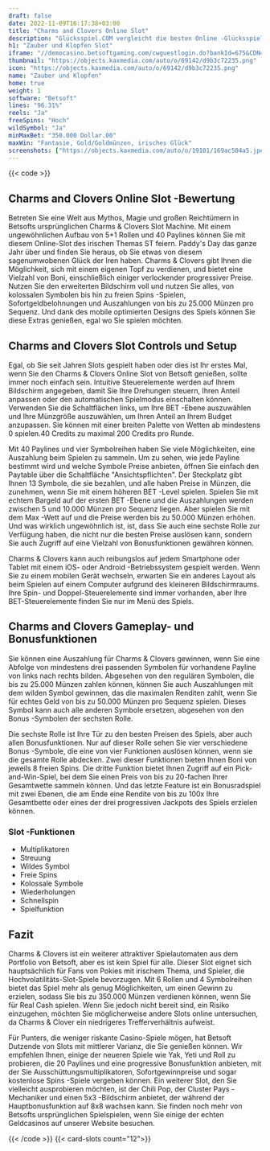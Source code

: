 ```yaml
---
draft: false
date: 2022-11-09T16:17:38+03:00
title: "Charms and Clovers Online Slot"
description: "Glücksspiel.COM vergleicht die besten Online -Glücksspiel -Sites und -spiele der Kanada.  Unabhängige Produktbewertungen und exklusive Anmeldeangebote. Jetzt spielen!"
h1: "Zauber und Klopfen Slot"
iframe: "//democasino.betsoftgaming.com/cwguestlogin.do?bankId=675&CDN=AUTO&gameId=691"
thumbnail: "https://objects.kaxmedia.com/auto/o/69142/d9b3c72235.png"
icon: "https://objects.kaxmedia.com/auto/o/69142/d9b3c72235.png"
name: "Zauber und Klopfen"
home: true
weight: 1
software: "Betsoft"
lines: "96.31%"
reels: "Ja"
freeSpins: "Hoch"
wildSymbol: "Ja"
minMaxBet: "350.000 Dollar.00"
maxWin: "Fantasie, Gold/Goldmünzen, irisches Glück"
screenshots: ["https://objects.kaxmedia.com/auto/o/19101/169ac504a5.jpeg"]
---
```


{{< code >}}<h2>Charms and Clovers Online Slot -Bewertung</h2><p>Betreten Sie eine Welt aus Mythos, Magie und großen Reichtümern in Betsofts ursprünglichen Charms & Clovers Slot Machine. Mit einem ungewöhnlichen Aufbau von 5+1 Rollen und 40 Paylines können Sie mit diesem Online-Slot des irischen Themas ST feiern. Paddy's Day das ganze Jahr über und finden Sie heraus, ob Sie etwas von diesem sagenumwobenen Glück der Iren haben. Charms & Clovers gibt Ihnen die Möglichkeit, sich mit einem eigenen Topf zu verdienen, und bietet eine Vielzahl von Boni, einschließlich einiger verlockender progressiver Preise. Nutzen Sie den erweiterten Bildschirm voll und nutzen Sie alles, von kolossalen Symbolen bis hin zu freien Spins -Spielen, Sofortgeldbelohnungen und Auszahlungen von bis zu 25.000 Münzen pro Sequenz. Und dank des mobile optimierten Designs des Spiels können Sie diese Extras genießen, egal wo Sie spielen möchten.</p><h2>Charms and Clovers Slot Controls und Setup</h2><p>Egal, ob Sie seit Jahren Slots gespielt haben oder dies ist Ihr erstes Mal, wenn Sie den Charms & Clovers Online Slot von Betsoft genießen, sollte immer noch einfach sein. Intuitive Steuerelemente werden auf Ihrem Bildschirm angegeben, damit Sie Ihre Drehungen steuern, Ihren Anteil anpassen oder den automatischen Spielmodus einschalten können. Verwenden Sie die Schaltflächen links, um Ihre BET -Ebene auszuwählen und Ihre Münzgröße auszuwählen, um Ihren Anteil an Ihrem Budget anzupassen. Sie können mit einer breiten Palette von Wetten ab mindestens 0 spielen.40 Credits zu maximal 200 Credits pro Runde.</p><p>Mit 40 Paylines und vier Symbolreihen haben Sie viele Möglichkeiten, eine Auszahlung beim Spielen zu sammeln. Um zu sehen, wie jede Payline bestimmt wird und welche Symbole Preise anbieten, öffnen Sie einfach den Paytable über die Schaltfläche "Ansichtspflichten". Der Steckplatz gibt Ihnen 13 Symbole, die sie bezahlen, und alle haben Preise in Münzen, die zunehmen, wenn Sie mit einem höheren BET -Level spielen. Spielen Sie mit echtem Bargeld auf der ersten BET -Ebene und die Auszahlungen werden zwischen 5 und 10.000 Münzen pro Sequenz liegen. Aber spielen Sie mit dem Max -Wett auf und die Preise werden bis zu 50.000 Münzen erhöhen. Und was wirklich ungewöhnlich ist, ist, dass Sie auch eine sechste Rolle zur Verfügung haben, die nicht nur die besten Preise auslösen kann, sondern Sie auch Zugriff auf eine Vielzahl von Bonusfunktionen gewähren können.</p><p>Charms & Clovers kann auch reibungslos auf jedem Smartphone oder Tablet mit einem iOS- oder Android -Betriebssystem gespielt werden. Wenn Sie zu einem mobilen Gerät wechseln, erwarten Sie ein anderes Layout als beim Spielen auf einem Computer aufgrund des kleineren Bildschirmraums. Ihre Spin- und Doppel-Steuerelemente sind immer vorhanden, aber Ihre BET-Steuerelemente finden Sie nur im Menü des Spiels.</p><h2>Charms and Clovers Gameplay- und Bonusfunktionen</h2><p>Sie können eine Auszahlung für Charms & Clovers gewinnen, wenn Sie eine Abfolge von mindestens drei passenden Symbolen für vorhandene Payline von links nach rechts bilden. Abgesehen von den regulären Symbolen, die bis zu 25.000 Münzen zahlen können, können Sie auch Auszahlungen mit dem wilden Symbol gewinnen, das die maximalen Renditen zahlt, wenn Sie für echtes Geld von bis zu 50.000 Münzen pro Sequenz spielen. Dieses Symbol kann auch alle anderen Symbole ersetzen, abgesehen von den Bonus -Symbolen der sechsten Rolle.</p><p>Die sechste Rolle ist Ihre Tür zu den besten Preisen des Spiels, aber auch allen Bonusfunktionen. Nur auf dieser Rolle sehen Sie vier verschiedene Bonus -Symbole, die eine von vier Funktionen auslösen können, wenn sie die gesamte Rolle abdecken. Zwei dieser Funktionen bieten Ihnen Boni von jeweils 8 freien Spins. Die dritte Funktion bietet Ihnen Zugriff auf ein Pick-and-Win-Spiel, bei dem Sie einen Preis von bis zu 20-fachen Ihrer Gesamtwette sammeln können. Und das letzte Feature ist ein Bonusradspiel mit zwei Ebenen, die am Ende eine Rendite von bis zu 100x Ihre Gesamtbette oder eines der drei progressiven Jackpots des Spiels erzielen können.</p><h3>
Slot -Funktionen</h3><ul>
<li></span>
Multiplikatoren</li>
<li></span>
Streuung</li>
<li></span>
Wildes Symbol</li>
<li></span>
Freie Spins</li>
<li></span>
Kolossale Symbole</li>
<li></span>
Wiederholungen</li>
<li></span>
Schnellspin</li>
<li></span>
Spielfunktion</li></ul><h2>Fazit</h2><p>Charms & Clovers ist ein weiterer attraktiver Spielautomaten aus dem Portfolio von Betsoft, aber es ist kein Spiel für alle. Dieser Slot eignet sich hauptsächlich für Fans von Pokies mit irischem Thema, und Spieler, die Hochvolatilitäts-Slot-Spiele bevorzugen. Mit 6 Rollen und 4 Symbolreihen bietet das Spiel mehr als genug Möglichkeiten, um einen Gewinn zu erzielen, sodass Sie bis zu 350.000 Münzen verdienen können, wenn Sie für Real Cash spielen. Wenn Sie jedoch nicht bereit sind, ein Risiko einzugehen, möchten Sie möglicherweise andere Slots online untersuchen, da Charms & Clover ein niedrigeres Trefferverhältnis aufweist.</p><p>Für Punters, die weniger riskante Casino-Spiele mögen, hat Betsoft Dutzende von Slots mit mittlerer Varianz, die Sie genießen können. Wir empfehlen Ihnen, einige der neueren Spiele wie Yak, Yeti und Roll zu probieren, die 20 Paylines und eine progressive Bonusfunktion anbieten, mit der Sie Ausschüttungsmultiplikatoren, Sofortgewinnpreise und sogar kostenlose Spins -Spiele vergeben können. Ein weiterer Slot, den Sie vielleicht ausprobieren möchten, ist der Chili Pop, der Cluster Pays -Mechaniker und einen 5x3 -Bildschirm anbietet, der während der Hauptbonusfunktion auf 8x8 wachsen kann. Sie finden noch mehr von Betsofts ursprünglichen Spielspielen, wenn Sie einige der echten Geldcasinos auf unserer Website besuchen.</p>{{< /code >}}
{{< card-slots count="12">}}